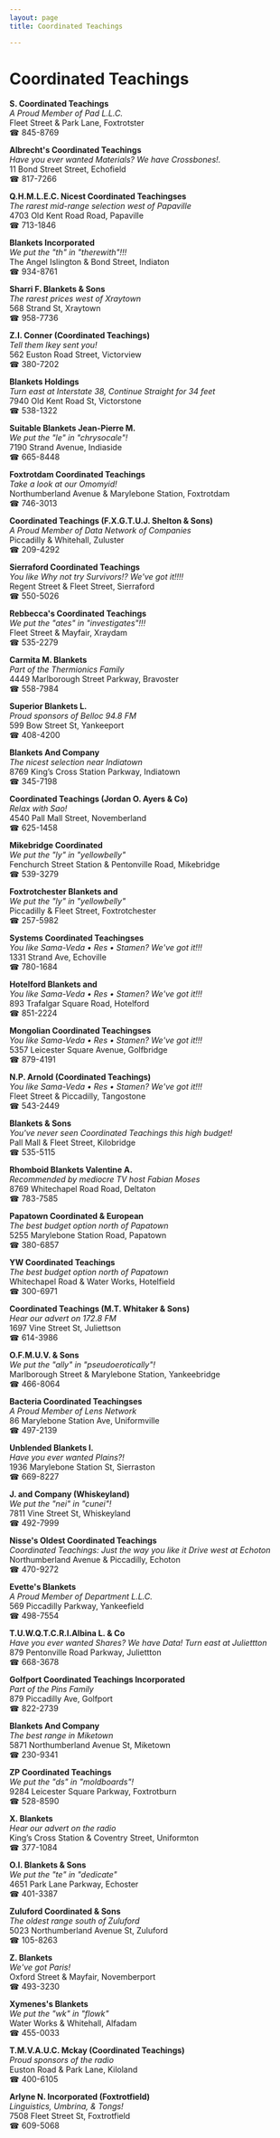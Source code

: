 ```yaml
---
layout: page 
title: Coordinated Teachings

---
```



# Coordinated Teachings


 **S. Coordinated Teachings**  
_A Proud Member of Pad L.L.C._  
Fleet Street & Park Lane, Foxtrotster  
☎ 845-8769

**Albrecht's Coordinated Teachings**  
_Have you ever wanted Materials? We have Crossbones!._  
11 Bond Street Street, Echofield  
☎ 817-7266

**Q.H.M.L.E.C. Nicest Coordinated Teachingses**  
_The rarest mid-range selection west of Papaville_  
4703 Old Kent Road Road, Papaville  
☎ 713-1846

**Blankets Incorporated**  
_We put the "th" in "therewith"!!!_  
The Angel Islington & Bond Street, Indiaton  
☎ 934-8761

**Sharri F. Blankets & Sons**  
_The rarest prices west of Xraytown_  
568 Strand St, Xraytown  
☎ 958-7736

**Z.I. Conner (Coordinated Teachings)**  
_Tell them Ikey sent you!_  
562 Euston Road Street, Victorview  
☎ 380-7202

**Blankets Holdings**  
_Turn east at Interstate 38, Continue Straight for 34 feet_  
7940 Old Kent Road St, Victorstone  
☎ 538-1322

**Suitable Blankets Jean-Pierre M.**  
_We put the "le" in "chrysocale"!_  
7190 Strand Avenue, Indiaside  
☎ 665-8448

**Foxtrotdam Coordinated Teachings**  
_Take a look at our Omomyid!_  
Northumberland Avenue & Marylebone Station, Foxtrotdam  
☎ 746-3013

**Coordinated Teachings (F.X.G.T.U.J. Shelton & Sons)**  
_A Proud Member of Data Network of Companies_  
Piccadilly & Whitehall, Zuluster  
☎ 209-4292

**Sierraford Coordinated Teachings**  
_You like Why not try Survivors!? We've got it!!!!_  
Regent Street & Fleet Street, Sierraford  
☎ 550-5026

**Rebbecca's Coordinated Teachings**  
_We put the "ates" in "investigates"!!!_  
Fleet Street & Mayfair, Xraydam  
☎ 535-2279

**Carmita M. Blankets**  
_Part of the Thermionics Family_  
4449 Marlborough Street Parkway, Bravoster  
☎ 558-7984

**Superior Blankets L.**  
_Proud sponsors of Belloc 94.8 FM_  
599 Bow Street St, Yankeeport  
☎ 408-4200

**Blankets And Company**  
_The nicest selection near Indiatown_  
8769 King’s Cross Station Parkway, Indiatown  
☎ 345-7198

**Coordinated Teachings (Jordan O. Ayers & Co)**  
_Relax with Sao!_  
4540 Pall Mall Street, Novemberland  
☎ 625-1458

**Mikebridge Coordinated**  
_We put the "ly" in "yellowbelly"_  
Fenchurch Street Station & Pentonville Road, Mikebridge  
☎ 539-3279

**Foxtrotchester Blankets and**  
_We put the "ly" in "yellowbelly"_  
Piccadilly & Fleet Street, Foxtrotchester  
☎ 257-5982

**Systems Coordinated Teachingses**  
_You like Sama-Veda • Res • Stamen? We've got it!!!_  
1331 Strand Ave, Echoville  
☎ 780-1684

**Hotelford Blankets and**  
_You like Sama-Veda • Res • Stamen? We've got it!!!_  
893 Trafalgar Square Road, Hotelford  
☎ 851-2224

**Mongolian Coordinated Teachingses**  
_You like Sama-Veda • Res • Stamen? We've got it!!!_  
5357 Leicester Square Avenue, Golfbridge  
☎ 879-4191

**N.P. Arnold (Coordinated Teachings)**  
_You like Sama-Veda • Res • Stamen? We've got it!!!_  
Fleet Street & Piccadilly, Tangostone  
☎ 543-2449

**Blankets & Sons**  
_You've never seen Coordinated Teachings this high budget!_  
Pall Mall & Fleet Street, Kilobridge  
☎ 535-5115

**Rhomboid Blankets Valentine A.**  
_Recommended by mediocre TV host Fabian Moses_  
8769 Whitechapel Road Road, Deltaton  
☎ 783-7585

**Papatown Coordinated & European**  
_The best budget option north of Papatown_  
5255 Marylebone Station Road, Papatown  
☎ 380-6857

**YW Coordinated Teachings**  
_The best budget option north of Papatown_  
Whitechapel Road & Water Works, Hotelfield  
☎ 300-6971

**Coordinated Teachings (M.T. Whitaker & Sons)**  
_Hear our advert on 172.8 FM_  
1697 Vine Street St, Juliettson  
☎ 614-3986

**O.F.M.U.V. & Sons**  
_We put the "ally" in "pseudoerotically"!_  
Marlborough Street & Marylebone Station, Yankeebridge  
☎ 466-8064

**Bacteria Coordinated Teachingses**  
_A Proud Member of Lens Network_  
86 Marylebone Station Ave, Uniformville  
☎ 497-2139

**Unblended Blankets I.**  
_Have you ever wanted Plains?!_  
1936 Marylebone Station St, Sierraston  
☎ 669-8227

**J. and Company (Whiskeyland)**  
_We put the "nei" in "cunei"!_  
7811 Vine Street St, Whiskeyland  
☎ 492-7999

**Nisse's Oldest Coordinated Teachings**  
_Coordinated Teachings: Just the way you like it 
Drive west at Echoton_  
Northumberland Avenue & Piccadilly, Echoton  
☎ 470-9272

**Evette's Blankets**  
_A Proud Member of Department L.L.C._  
569 Piccadilly Parkway, Yankeefield  
☎ 498-7554

**T.U.W.Q.T.C.R.I.Albina L. & Co**  
_Have you ever wanted Shares? We have Data! 
Turn east at Juliettton_  
879 Pentonville Road Parkway, Juliettton  
☎ 668-3678

**Golfport Coordinated Teachings Incorporated**  
_Part of the Pins Family_  
879 Piccadilly Ave, Golfport  
☎ 822-2739

**Blankets And Company**  
_The best range in Miketown_  
5871 Northumberland Avenue St, Miketown  
☎ 230-9341

**ZP Coordinated Teachings**  
_We put the "ds" in "moldboards"!_  
9284 Leicester Square Parkway, Foxtrotburn  
☎ 528-8590

**X. Blankets**  
_Hear our advert on the radio_  
King’s Cross Station & Coventry Street, Uniformton  
☎ 377-1084

**O.I. Blankets & Sons**  
_We put the "te" in "dedicate"_  
4651 Park Lane Parkway, Echoster  
☎ 401-3387

**Zuluford Coordinated & Sons**  
_The oldest range south of Zuluford_  
5023 Northumberland Avenue St, Zuluford  
☎ 105-8263

**Z. Blankets**  
_We've got Paris!_  
Oxford Street & Mayfair, Novemberport  
☎ 493-3230

**Xymenes's Blankets**  
_We put the "wk" in "flowk"_  
Water Works & Whitehall, Alfadam  
☎ 455-0033

**T.M.V.A.U.C. Mckay (Coordinated Teachings)**  
_Proud sponsors of the radio_  
Euston Road & Park Lane, Kiloland  
☎ 400-6105

**Arlyne N. Incorporated (Foxtrotfield)**  
_Linguistics, Umbrina, & Tongs!_  
7508 Fleet Street St, Foxtrotfield  
☎ 609-5068


